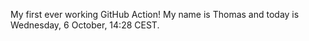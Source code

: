 My first ever working GitHub Action!
My name is Thomas and today is Wednesday, 6 October, 14:28 CEST. 
